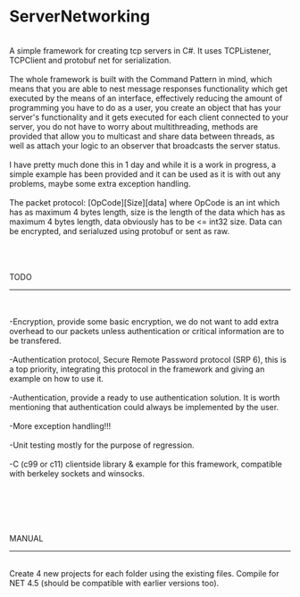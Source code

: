 ServerNetworking
================
<br />
A simple framework for creating tcp servers in C#. It uses TCPListener, TCPClient and protobuf net for serialization.
<br /><br />
The whole framework is built with the Command Pattern in mind, which means that you are able to nest message responses functionality which get executed by the means of an interface, effectively reducing the amount of programming you have to do as a user, you create an object that has your server's functionality and it gets executed for each client connected to your server, you do not have to worry about multithreading, methods are provided that allow you to multicast and share data between threads, as well as attach your logic to an observer that broadcasts the server status.
<br /><br />
I have pretty much done this in 1 day and while it is a work in progress, a simple example has been provided and it can be used as it is with out any problems, maybe some extra exception handling.
<br /><br />
The packet protocol:
[OpCode][Size][data]  where OpCode is an int which has as maximum 4 bytes length, size is the length of the data which has as maximum 4 bytes length, data obviously has to be <= int32 size. Data can be encrypted, and serialuzed using protobuf or sent as raw.
<br /><br /><br /><br />

TODO
****
<br /><br />
-Encryption, provide some basic encryption, we do not want to add extra overhead to our packets unless authentication or critical information are to be transfered.<br /><br />
-Authentication protocol, Secure Remote Password protocol (SRP 6), this is a top priority, integrating this protocol in the framework and giving an example on how to use it.<br /><br />
-Authentication, provide a ready to use authentication solution. It is worth mentioning that authentication could always be implemented by the user.<br /><br />
-More exception handling!!!<br /><br />
-Unit testing mostly for the purpose of regression.<br /><br />
-C (c99 or c11) clientside library & example for this framework, compatible with berkeley sockets and winsocks.<br />
<br />
<br /><br /><br /><br />

MANUAL
******
<br />
Create 4 new projects for each folder using the existing files. Compile for NET 4.5 (should be compatible with earlier versions too).
<br /><br /><br />
